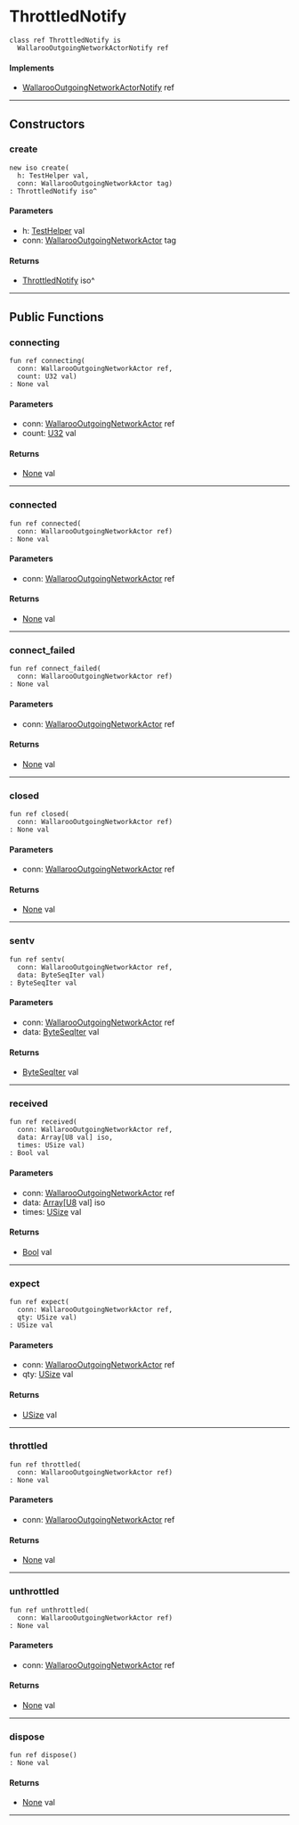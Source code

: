 # ThrottledNotify

```pony
class ref ThrottledNotify is
  WallarooOutgoingNetworkActorNotify ref
```

#### Implements

* [WallarooOutgoingNetworkActorNotify](wallaroo-ent-network-WallarooOutgoingNetworkActorNotify) ref

---

## Constructors

### create

```pony
new iso create(
  h: TestHelper val,
  conn: WallarooOutgoingNetworkActor tag)
: ThrottledNotify iso^
```
#### Parameters

*   h: [TestHelper](ponytest-TestHelper) val
*   conn: [WallarooOutgoingNetworkActor](wallaroo-ent-network-WallarooOutgoingNetworkActor) tag

#### Returns

* [ThrottledNotify](wallaroo-ent-spike-ThrottledNotify) iso^

---

## Public Functions

### connecting

```pony
fun ref connecting(
  conn: WallarooOutgoingNetworkActor ref,
  count: U32 val)
: None val
```
#### Parameters

*   conn: [WallarooOutgoingNetworkActor](wallaroo-ent-network-WallarooOutgoingNetworkActor) ref
*   count: [U32](builtin-U32) val

#### Returns

* [None](builtin-None) val

---

### connected

```pony
fun ref connected(
  conn: WallarooOutgoingNetworkActor ref)
: None val
```
#### Parameters

*   conn: [WallarooOutgoingNetworkActor](wallaroo-ent-network-WallarooOutgoingNetworkActor) ref

#### Returns

* [None](builtin-None) val

---

### connect_failed

```pony
fun ref connect_failed(
  conn: WallarooOutgoingNetworkActor ref)
: None val
```
#### Parameters

*   conn: [WallarooOutgoingNetworkActor](wallaroo-ent-network-WallarooOutgoingNetworkActor) ref

#### Returns

* [None](builtin-None) val

---

### closed

```pony
fun ref closed(
  conn: WallarooOutgoingNetworkActor ref)
: None val
```
#### Parameters

*   conn: [WallarooOutgoingNetworkActor](wallaroo-ent-network-WallarooOutgoingNetworkActor) ref

#### Returns

* [None](builtin-None) val

---

### sentv

```pony
fun ref sentv(
  conn: WallarooOutgoingNetworkActor ref,
  data: ByteSeqIter val)
: ByteSeqIter val
```
#### Parameters

*   conn: [WallarooOutgoingNetworkActor](wallaroo-ent-network-WallarooOutgoingNetworkActor) ref
*   data: [ByteSeqIter](builtin-ByteSeqIter) val

#### Returns

* [ByteSeqIter](builtin-ByteSeqIter) val

---

### received

```pony
fun ref received(
  conn: WallarooOutgoingNetworkActor ref,
  data: Array[U8 val] iso,
  times: USize val)
: Bool val
```
#### Parameters

*   conn: [WallarooOutgoingNetworkActor](wallaroo-ent-network-WallarooOutgoingNetworkActor) ref
*   data: [Array](builtin-Array)\[[U8](builtin-U8) val\] iso
*   times: [USize](builtin-USize) val

#### Returns

* [Bool](builtin-Bool) val

---

### expect

```pony
fun ref expect(
  conn: WallarooOutgoingNetworkActor ref,
  qty: USize val)
: USize val
```
#### Parameters

*   conn: [WallarooOutgoingNetworkActor](wallaroo-ent-network-WallarooOutgoingNetworkActor) ref
*   qty: [USize](builtin-USize) val

#### Returns

* [USize](builtin-USize) val

---

### throttled

```pony
fun ref throttled(
  conn: WallarooOutgoingNetworkActor ref)
: None val
```
#### Parameters

*   conn: [WallarooOutgoingNetworkActor](wallaroo-ent-network-WallarooOutgoingNetworkActor) ref

#### Returns

* [None](builtin-None) val

---

### unthrottled

```pony
fun ref unthrottled(
  conn: WallarooOutgoingNetworkActor ref)
: None val
```
#### Parameters

*   conn: [WallarooOutgoingNetworkActor](wallaroo-ent-network-WallarooOutgoingNetworkActor) ref

#### Returns

* [None](builtin-None) val

---

### dispose

```pony
fun ref dispose()
: None val
```

#### Returns

* [None](builtin-None) val

---

